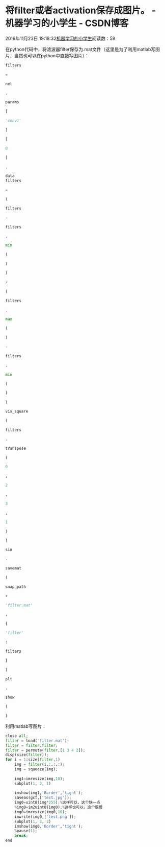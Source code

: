 
# 将filter或者activation保存成图片。 - 机器学习的小学生 - CSDN博客


2018年11月23日 19:18:32[机器学习的小学生](https://me.csdn.net/xuluhui123)阅读数：59


在python代码中，将滤波器filter保存为.mat文件（这里是为了利用matlab写图片，当然也可以在python中直接写图片）：
```python
filters
```
```python
=
```
```python
net
```
```python
.
```
```python
params
```
```python
[
```
```python
'conv1'
```
```python
]
```
```python
[
```
```python
0
```
```python
]
```
```python
.
```
```python
data              
filters
```
```python
=
```
```python
(
```
```python
filters
```
```python
-
```
```python
filters
```
```python
.
```
```python
min
```
```python
(
```
```python
)
```
```python
)
```
```python
/
```
```python
(
```
```python
filters
```
```python
.
```
```python
max
```
```python
(
```
```python
)
```
```python
-
```
```python
filters
```
```python
.
```
```python
min
```
```python
(
```
```python
)
```
```python
)
```
```python
vis_square
```
```python
(
```
```python
filters
```
```python
.
```
```python
transpose
```
```python
(
```
```python
0
```
```python
,
```
```python
2
```
```python
,
```
```python
3
```
```python
,
```
```python
1
```
```python
)
```
```python
)
```
```python
sio
```
```python
.
```
```python
savemat
```
```python
(
```
```python
snap_path
```
```python
+
```
```python
'filter.mat'
```
```python
,
```
```python
{
```
```python
'filter'
```
```python
:
```
```python
filters
```
```python
}
```
```python
)
```
```python
plt
```
```python
.
```
```python
show
```
```python
(
```
```python
)
```
利用matlab写图片：
```python
close all;
filter = load('filter.mat');
filter = filter.filter;
filter = permute(filter,[1 3 4 2]);
disp(size(filter));
for i = 1:size(filter,1)
    img = filter(i,:,:,:);
    img = squeeze(img);
    
    img1=imresize(img,10);
    subplot(1, 2, 1)
    
    imshow(img1,'Border','tight');
    saveas(gcf,['test.jpg']);
    img0=uint8(img*255);%这样可以，这个快一点
    %img0=im2uint8(img0);%这样也可以，这个很慢
    img0=imresize(img0,10);
    imwrite(img0,['test.png']);
    subplot(1, 2, 2)
    imshow(img0,'Border','tight');
    %pause(1);
    break;
end
```

